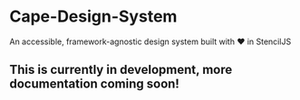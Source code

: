 # Cape-Design-System
An accessible, framework-agnostic design system built with :heart: in StencilJS

## This is currently in development, more documentation coming soon!
